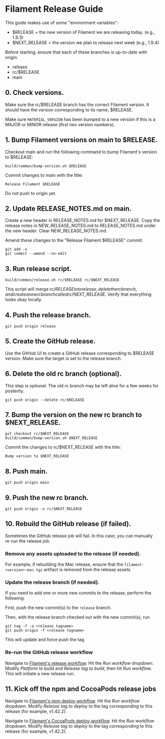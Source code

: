 # Filament Release Guide

This guide makes use of some "environment variables":
- $RELEASE = the new version of Filament we are releasing today. (e.g., 1.9.3)
- $NEXT_RELEASE = the version we plan to release next week (e.g., 1.9.4)

Before starting, ensure that each of these branches is up-to-date with origin:
- release
- rc/$RELEASE
- main

## 0. Check versions.

Make sure the rc/$RELEASE branch has the correct Filament version. It should have the version
corresponding to its name, $RELEASE.

Make sure `MATERIAL_VERSION` has been bumped to a new version if this is a MAJOR or MINOR release
(first two version numbers).

## 1. Bump Filament versions on main to $RELEASE.

Checkout main and run the following command to bump Filament's version to $RELEASE:

```
build/common/bump-version.sh $RELEASE
```

Commit changes to main with the title:

```
Release Filament $RELEASE
```

Do not push to origin yet.

## 2. Update RELEASE_NOTES.md on main.

Create a new header in RELEASE_NOTES.md for $NEXT_RELEASE. Copy the release notes in
NEW_RELEASE_NOTES.md to RELEASE_NOTES.md under the new header. Clear NEW_RELEASE_NOTES.md.

Amend these changes to the "Release Filament $RELEASE" commit.

```
git add -u
git commit --amend --no-edit
```

## 3. Run release script.

```
build/common/release.sh rc/$RELEASE rc/$NEXT_RELEASE
```

This script will merge rc/$RELEASE into release, delete the rc branch, and create a new rc
branch called rc/$NEXT_RELEASE. Verify that everything looks okay locally.

## 4. Push the release branch.

```
git push origin release
```

## 5. Create the GitHub release.

Use the GitHub UI to create a GitHub release corresponding to $RELEASE version.
Make sure the target is set to the release branch.

## 6. Delete the old rc branch (optional).

This step is optional. The old rc branch may be left alive for a few weeks for posterity.

```
git push origin --delete rc/$RELEASE
```

## 7. Bump the version on the new rc branch to $NEXT_RELEASE.

```
git checkout rc/$NEXT_RELEASE
build/common/bump-version.sh $NEXT_RELEASE
```

Commit the changes to rc/$NEXT_RELEASE with the title:

```
Bump version to $NEXT_RELEASE
```

## 8. Push main.

```
git push origin main
```

## 9. Push the new rc branch.

```
git push origin -u rc/$NEXT_RELEASE
```

## 10. Rebuild the GitHub release (if failed).

Sometimes the GitHub release job will fail. In this case, you can manually re-run the release job.

### Remove any assets uploaded to the release (if needed).

For example, if rebuilding the Mac release, ensure that the `filament-<version>-mac.tgz` artifact
is removed from the release assets.

### Update the release branch (if needed).

If you need to add one or more new commits to the release, perform the following:

First, push the new commit(s) to the `release` branch.

Then, with the release branch checked out with the new commit(s), run

```
git tag -f -a <release tagname>
git push origin -f <release tagname>
```

This will update and force push the tag.

### Re-run the GitHub release workflow

Navigate to [Filament's release
workflow](https://github.com/google/filament/actions/workflows/release.yml). Hit the _Run workflow_
dropdown. Modify _Platform to build_ and _Release tag to build_, then hit _Run workflow_. This will
initiate a new release run.

## 11. Kick off the npm and CocoaPods release jobs

Navigate to [Filament's npm deploy
workflow](https://github.com/google/filament/actions/workflows/npm-deploy.yml).
Hit the _Run workflow_ dropdown. Modify _Release tag to deploy_ to the tag corresponding to this
release (for example, v1.42.2).

Navigate to [Filament's CocoaPods deploy
workflow](https://github.com/google/filament/actions/workflows/cocopods-deploy.yml).
Hit the _Run workflow_ dropdown. Modify _Release tag to deploy_ to the tag corresponding to this
release (for example, v1.42.2).
